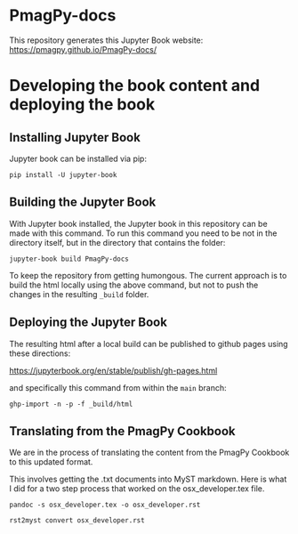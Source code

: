 # PmagPy-docs

This repository generates this Jupyter Book website: https://pmagpy.github.io/PmagPy-docs/

# Developing the book content and deploying the book

## Installing Jupyter Book

Jupyter book can be installed via pip:
```
pip install -U jupyter-book
```

## Building the Jupyter Book

With Jupyter book installed, the Jupyter book in this repository can be made with this command. To run this command you need to be not in the directory itself, but in the directory that contains the folder:
```
jupyter-book build PmagPy-docs
```

To keep the repository from getting humongous. The current approach is to build the html locally using the above command, but not to push the changes in the resulting `_build` folder. 

## Deploying the Jupyter Book

The resulting html after a local build can be published to github pages using these directions:

https://jupyterbook.org/en/stable/publish/gh-pages.html

and specifically this command from within the ```main``` branch:

```
ghp-import -n -p -f _build/html
```

## Translating from the PmagPy Cookbook

We are in the process of translating the content from the PmagPy Cookbook to this updated format. 

This involves getting the .txt documents into MyST markdown. Here is what I did for a two step process that worked on the osx_developer.tex file.

```
pandoc -s osx_developer.tex -o osx_developer.rst
```

```
rst2myst convert osx_developer.rst
```
